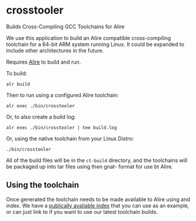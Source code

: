 # crosstooler
Builds Cross-Compiling GCC Toolchains for Alire

We use this application to build an Alire compatible cross-compiling
toolchain for a 64-bit ARM system running Linux. It could be expanded
to include other architectures in the future.

Requires [Alire](https://alire.ada.dev) to build and run.

To build:
```
alr build
```

Then to run using a configured Alire toolchain:
```
alr exec ./bin/crosstooler
```

Or, to also create a build log:
```
alr exec ./bin/crosstooler | tee build.log 
```

Or, using the native toolchain from your Linux Distro:
```
./bin/crosstooler
```

All of the build files will be in the `ct-build` directory, and the
toolchains will be packaged up into tar files using then gnat- format
for use bt Alire.

## Using the toolchain

Once generated the toolchain needs to be made available to Alire using and
index. We have a [publically avaliable index](https://github.com/ccxtechnologies/alire-index-public)
that you can use as an example, or can just link to if you want to use our
latest toolchain builds.
